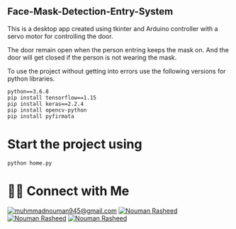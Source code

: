 ## Face-Mask-Detection-Entry-System

This is a desktop app created using tkinter and Arduino controller with a servo motor for controlling the door.

The door remain open when the person entring keeps the mask on. And the door will get closed if the person is not wearing the mask.

To use the project without getting into errors use the following versions for python libraries.

```
python==3.6.8
pip install tensorflow==1.15
pip install keras==2.2.4
pip install opencv-python
pip install pyfirmata
```

# Start the project using

```
python home.py
```


# 🤝🏻 Connect with Me

<a href="mailto:muhmmadnouman945@gmail.com">![muhmmadnouman945@gmail.com](https://img.shields.io/badge/Gmail-D14836?style=for-the-badge&logo=gmail&logoColor=white)</a>
<a href="https://www.linkedin.com/in/nouman-rasheed-5a003b157">![Nouman Rasheed](https://img.shields.io/badge/LinkedIn-0077B5?style=for-the-badge&logo=linkedin&logoColor=white)</a>
<a href="https://www.facebook.com/muhammad.nouman.92505956">![Nouman Rasheed](https://img.shields.io/badge/Facebook-1877F2?style=for-the-badge&logo=facebook&logoColor=white)</a>
<a href="https://www.instagram.com/_nouman_r">![Nouman Rasheed](https://img.shields.io/badge/Instagram-E4405F?style=for-the-badge&logo=instagram&logoColor=white)</a>

